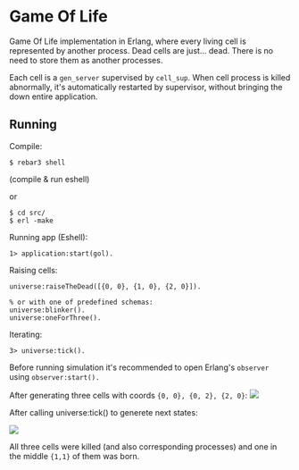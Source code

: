 # Game Of Life

Game Of Life implementation in Erlang, where every living cell is represented by another process.
Dead cells are just... dead. There is no need to store them as another processes.

Each cell is a `gen_server` supervised by `cell_sup`. 
When cell process is killed abnormally, it's automatically restarted by supervisor, without bringing the down entire application.

## Running

Compile:

    $ rebar3 shell
(compile & run eshell)

or

    $ cd src/ 
    $ erl -make


Running app (Eshell):

    1> application:start(gol).

Raising cells:

    universe:raiseTheDead([{0, 0}, {1, 0}, {2, 0}]).
    
    % or with one of predefined schemas:
    universe:blinker().
    universe:oneForThree().

Iterating:

    3> universe:tick().

Before running simulation it's recommended to open Erlang's `observer` using `observer:start().`

After generating three cells with coords `{0, 0}, {0, 2}, {2, 0}`:
![](https://i.imgur.com/DTUgkzL.png)

After calling universe:tick() to generete next states:

![](https://i.imgur.com/jpcufuJ.png)

All three cells were killed (and also corresponding processes) and one in the middle `{1,1}` of them was born.


